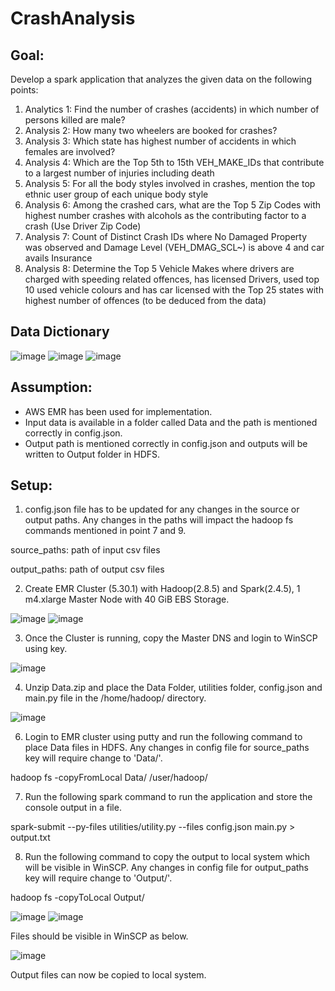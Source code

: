 # CrashAnalysis
## Goal: 
Develop a spark application that analyzes the given data on the following points: 
1. Analytics 1: Find the number of crashes (accidents) in which number of persons killed are male?
2. Analysis 2: How many two wheelers are booked for crashes?
3. Analysis 3: Which state has highest number of accidents in which females are involved?
4. Analysis 4: Which are the Top 5th to 15th VEH_MAKE_IDs that contribute to a largest number of injuries including death
5. Analysis 5: For all the body styles involved in crashes, mention the top ethnic user group of each unique body style
6. Analysis 6: Among the crashed cars, what are the Top 5 Zip Codes with highest number crashes with alcohols as the contributing factor to a crash (Use Driver Zip Code)
7. Analysis 7: Count of Distinct Crash IDs where No Damaged Property was observed and Damage Level (VEH_DMAG_SCL~) is above 4 and car avails Insurance
8. Analysis 8: Determine the Top 5 Vehicle Makes where drivers are charged with speeding related offences, has licensed Drivers, used top 10 used vehicle colours and has car licensed with the Top 25 states with highest number of offences (to be deduced from the data)

## Data Dictionary

![image](https://github.com/ritikamehra/CarCrashAnalysis/assets/54076372/5c22a6ab-a623-46c6-8707-737d06139f03)
![image](https://github.com/ritikamehra/CarCrashAnalysis/assets/54076372/ebd7afe7-132f-4b28-bf75-c110b149fb92)
![image](https://github.com/ritikamehra/CarCrashAnalysis/assets/54076372/c6815411-bea0-43bd-b0ef-699b62ba935a)

## Assumption:
- AWS EMR has been used for implementation.
- Input data is available in a folder called Data and the path is mentioned correctly in config.json.
- Output path is mentioned correctly in config.json and outputs will be written to Output folder in HDFS. 

## Setup:
1. config.json file has to be updated for any changes in the source or output paths. Any changes in the paths will impact the hadoop fs commands mentioned in point 7 and 9.

source_paths: path of input csv files

output_paths: path of output csv files

2. Create EMR Cluster (5.30.1) with Hadoop(2.8.5) and Spark(2.4.5), 1 m4.xlarge Master Node with 40 GiB EBS Storage. 

![image](https://github.com/ritikamehra/CarCrashAnalysis/assets/54076372/f387dff2-de01-4d28-900f-8c07f66b9341)
![image](https://github.com/ritikamehra/CarCrashAnalysis/assets/54076372/ce40cb50-a370-40e6-8c53-fb6d8d994b95)


3. Once the Cluster is running, copy the Master DNS and login to WinSCP using key.

![image](https://github.com/ritikamehra/CarCrashAnalysis/assets/54076372/f481c469-3deb-47d4-8417-d946e9850747)


4. Unzip Data.zip and place the Data Folder, utilities folder, config.json and main.py file in the /home/hadoop/ directory.

![image](https://github.com/ritikamehra/CarCrashAnalysis/assets/54076372/ca1c5b61-f7d6-40c6-88ef-92b879a1c7ed)


6. Login to EMR cluster using putty and run the following command to place Data files in HDFS. Any changes in config file for source_paths key will require change to 'Data/'.

hadoop fs -copyFromLocal Data/ /user/hadoop/

7. Run the following spark command to run the application and store the console output in a file.

spark-submit --py-files utilities/utility.py --files config.json main.py > output.txt

8. Run the following command to copy the output to local system which will be visible in WinSCP. Any changes in config file for output_paths key will require change to 'Output/'.

hadoop fs -copyToLocal Output/   

![image](https://github.com/ritikamehra/CarCrashAnalysis/assets/54076372/9af29e4d-0cb4-4507-8fa7-28ef98370c6e)
![image](https://github.com/ritikamehra/CarCrashAnalysis/assets/54076372/83027f31-0475-457a-a2b3-08b22aa35d4c)

Files should be visible in WinSCP as below.

![image](https://github.com/ritikamehra/CarCrashAnalysis/assets/54076372/bfd5f619-154b-4cc2-93ad-fd5d9e4b4dd8)


Output files can now be copied to local system.


